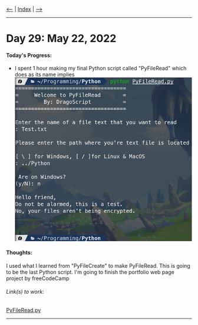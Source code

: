 [<--](../Days/Day28.md) | [Index](../README.md) | [-->](../Days/Day30.md)
____
# Day 29: May 22, 2022
#### Today's Progress:
- I spent 1 hour making my final Python script called "PyFileRead" which does as its name implies
![PyFileReadDEMO.png](../Attachments-DOC/PyFileReadDEMO.png)

#### Thoughts:
I used what I learned from "PyFileCreate" to make PyFileRead. This is going to be the last Python script. I'm going to finish the portfolio web page project by freeCodeCamp

###### Link(s) to work:
[PyFileRead.py](../Attachments-DOC/PyFileRead.py)
___
